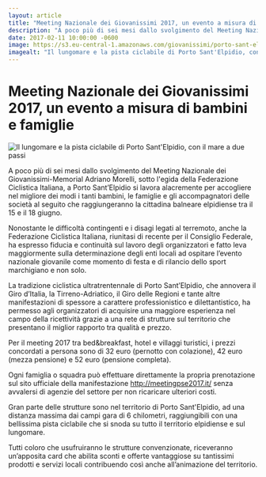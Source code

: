 ```yaml
---
layout: article
title: "Meeting Nazionale dei Giovanissimi 2017, un evento a misura di bambini e famiglie"
description: "A poco più di sei mesi dallo svolgimento del Meeting Nazionale dei Giovanissimi-Memorial Adriano Morelli, sotto l'egida della Federazione Ciclistica Italiana, a Porto Sant’Elpidio si lavora alacremente per accogliere nel migliore dei modi i tanti bambini, le famiglie e gli accompagnatori delle società al seguito che raggiungeranno la cittadina balneare elpidiense tra il 15 e il 18 giugno."
date: 2017-02-11 10:00:00 -0600
image: https://s3.eu-central-1.amazonaws.com/giovanissimi/porto-sant-elpidio.jpg
imagealt: "Il lungomare e la pista ciclabile di Porto Sant'Elpidio, con il mare a due passi"
---
```


# Meeting Nazionale dei Giovanissimi 2017, un evento a misura di bambini e famiglie

![Il lungomare e la pista ciclabile di Porto Sant'Elpidio, con il mare a due passi](https://s3.eu-central-1.amazonaws.com/giovanissimi/porto-sant-elpidio.jpg)

A poco più di sei mesi dallo svolgimento del Meeting Nazionale dei Giovanissimi-Memorial Adriano Morelli, sotto l'egida della Federazione Ciclistica Italiana, a Porto Sant’Elpidio si lavora alacremente per accogliere nel migliore dei modi i tanti bambini, le famiglie e gli accompagnatori delle società al seguito che raggiungeranno la cittadina balneare elpidiense tra il 15 e il 18 giugno.

Nonostante le difficoltà contingenti e i disagi legati al terremoto, anche la Federazione Ciclistica Italiana, riunitasi di recente per il Consiglio Federale, ha espresso fiducia e continuità sul lavoro degli organizzatori e fatto leva maggiormente sulla determinazione degli enti locali ad ospitare l’evento nazionale giovanile come momento di festa e di rilancio dello sport marchigiano e non solo.

La tradizione ciclistica ultratrentennale di Porto Sant’Elpidio, che annovera il Giro d’Italia, la Tirreno-Adriatico, il Giro delle Regioni e tante altre manifestazioni di spessore a carattere professionistico e dilettantistico, ha permesso agli organizzatori di acquisire una maggiore esperienza nel campo della ricettività grazie a una rete di strutture sul territorio che presentano il miglior rapporto tra qualità e prezzo.

Per il meeting 2017 tra bed&breakfast, hotel e villaggi turistici, i prezzi concordati a persona sono di 32 euro (pernotto con colazione), 42 euro (mezza pensione) e 52 euro (pensione completa).

Ogni famiglia o squadra può effettuare direttamente la propria prenotazione sul sito ufficiale della manifestazione http://meetingpse2017.it/ senza avvalersi di agenzie del settore per non ricaricare ulteriori costi.

Gran parte delle strutture sono nel territorio di Porto Sant'Elpidio, ad una distanza massima dai campi gara di 6 chilometri, raggiungibili con una bellissima pista ciclabile che si snoda su tutto il territorio elpidiense e sul lungomare.

Tutti coloro che usufruiranno le strutture convenzionate, riceveranno un’apposita card che abilita sconti e offerte vantaggiose su tantissimi prodotti e servizi locali contribuendo così anche all’animazione del territorio.
